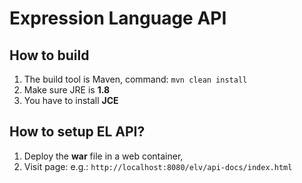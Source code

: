 # Expression Language API

## How to build

1. The build tool is Maven, command: `mvn clean install`
2. Make sure JRE is **1.8**
3. You have to install **JCE**

## How to setup EL API?

1. Deploy the **war** file in a web container, 
2. Visit page:
       e.g.: `http://localhost:8080/elv/api-docs/index.html`